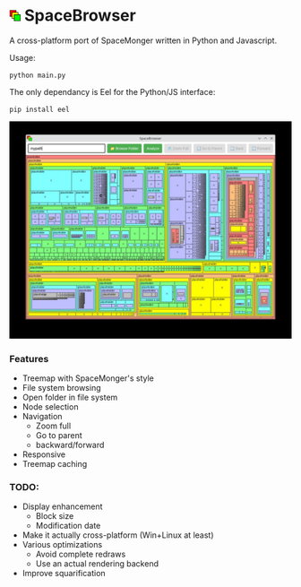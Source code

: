 # <img src="web/logo.svg " height="20">  SpaceBrowser

A cross-platform port of SpaceMonger written in Python and Javascript.

Usage:
```
python main.py
```

The only dependancy is Eel for the Python/JS interface:
```
pip install eel
```


<img src="web/screenshot.jpg ">

### Features
 - Treemap with SpaceMonger's style
 - File system browsing
 - Open folder in file system
 - Node selection
 - Navigation
    - Zoom full
    - Go to parent
    - backward/forward
 - Responsive
 - Treemap caching

### TODO:
 - Display enhancement
   - Block size
   - Modification date
 - Make it actually cross-platform (Win+Linux at least)
 - Various optimizations
   - Avoid complete redraws
   - Use an actual rendering backend
 - Improve squarification